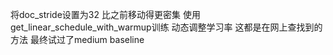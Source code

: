 将doc_stride设置为32  比之前移动得更密集  使用get_linear_schedule_with_warmup训练  动态调整学习率  这都是在网上查找到的方法  最终试过了medium baseline
